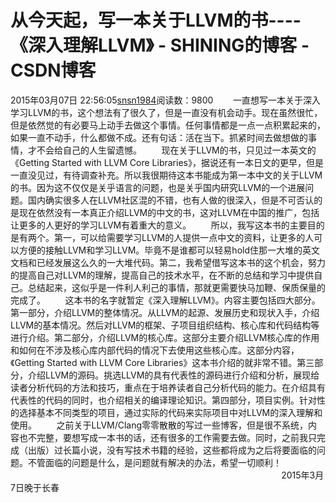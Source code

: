 # 从今天起，写一本关于LLVM的书----《深入理解LLVM》 - SHINING的博客 - CSDN博客
2015年03月07日 22:56:05[snsn1984](https://me.csdn.net/snsn1984)阅读数：9800
       一直想写一本关于深入学习LLVM的书，这个想法有了很久了，但是一直没有机会动手。现在虽然很忙，但是依然觉的有必要马上动手去做这个事情。任何事情都是一点一点积累起来的，如果一直不动手，什么都做不成。还有句话：活在当下。抓紧时间去做想做的事情，才不会给自己的人生留遗憾。
       现在关于LLVM的书，只见过一本英文的《Getting Started with LLVM Core Libraries》，据说还有一本日文的更早，但是一直没见过，有待调查补充。所以我很期待这本书能成为第一本中文的关于LLVM的书。因为这不仅仅是关乎语言的问题，也是关乎国内研究LLVM的一个进展问题。国内确实很多人在LLVM社区混的不错，也有人做的很深入，但是不可否认的是现在依然没有一本真正介绍LLVM的中文的书，这对LLVM在中国的推广，包括让更多的人更好的学习LLVM有着重大的意义。
       所以，我写这本书的主要目的是有两个。第一，可以给需要学习LLVM的人提供一点中文的资料，让更多的人可以方便的接触LLVM和学习LLVM。毕竟不是谁都可以轻易hold住那一大堆的英文文档和已经发展这么久的一大堆代码。第二，我希望借写这本书的这个机会，努力的提高自己对LLVM的理解，提高自己的技术水平，在不断的总结和学习中提供自己。总结起来，这似乎是一件利人利己的事情，那就更需要快马加鞭、保质保量的完成了。
       这本书的名字就暂定《深入理解LLVM》。内容主要包括四大部分。第一部分，介绍LLVM的整体情况。从LLVM的起源、发展历史和现状入手，介绍LLVM的基本情况。然后对LLVM的框架、子项目组织结构、核心库和代码结构等进行介绍。第二部分，介绍LLVM的核心库。这部分主要介绍LLVM核心库的作用和如何在不涉及核心库内部代码的情况下去使用这些核心库。这部分内容，《Getting Started with LLVM Core Libraries》这本书介绍的就非常不错。第三部分，介绍LLVM的源码。挑选LLVM的具有代表性的源码进行介绍和分析，展现给读者分析代码的方法和技巧，重点在于培养读者自己分析代码的能力。在介绍具有代表性的代码的同时，也介绍相关的编译理论知识。第四部分，项目实例。针对性的选择基本不同类型的项目，通过实际的代码来实际项目中对LLVM的深入理解和使用。
       之前关于LLVM/Clang零零散散的写过一些博客，但是很不系统，内容也不完整，要想写成一本书的话，还有很多的工作需要去做。同时，之前我只完成（出版）过长篇小说，没有写技术书籍的经验，这些都将成为之后将要面临的问题。不管面临的问题是什么，是问题就有解决的办法，希望一切顺利！
                                                                                                                              2015年3月7日晚于长春
